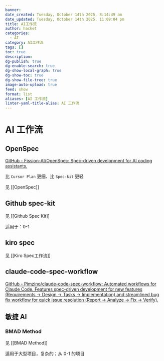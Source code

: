 ```yaml
---
banner:
date_created: Tuesday, October 14th 2025, 8:14:49 am
date_updated: Tuesday, October 14th 2025, 11:09:04 pm
title: AI工作流
author: hacket
categories:
  - AI
category: AI工作流
tags: []
toc: true
description:
dg-publish: true
dg-enable-search: true
dg-show-local-graph: true
dg-show-toc: true
dg-show-file-tree: true
image-auto-upload: true
feed: show
format: list
aliases: [AI 工作流]
linter-yaml-title-alias: AI 工作流
---
```


# AI 工作流

## OpenSpec

[GitHub - Fission-AI/OpenSpec: Spec-driven development for AI coding assistants.](https://github.com/Fission-AI/OpenSpec)

比 `Cursor Plan` 更细、比 `Spec-kit` 更轻

见 [[OpenSpec]]

## Github spec-kit

见 [[Github Spec Kit]]

适用于：0-1

## kiro spec

见 [[Kiro Spec工作流]]

## claude-code-spec-workflow

[GitHub - Pimzino/claude-code-spec-workflow: Automated workflows for Claude Code. Features spec-driven development for new features (Requirements → Design → Tasks → Implementation) and streamlined bug fix workflow for quick issue resolution (Report → Analyze → Fix → Verify).](https://github.com/Pimzino/claude-code-spec-workflow)

## 敏捷 AI

### BMAD Method

见 [[BMAD Method]]

适用于大型项目，复杂的；从 0-1 的项目
